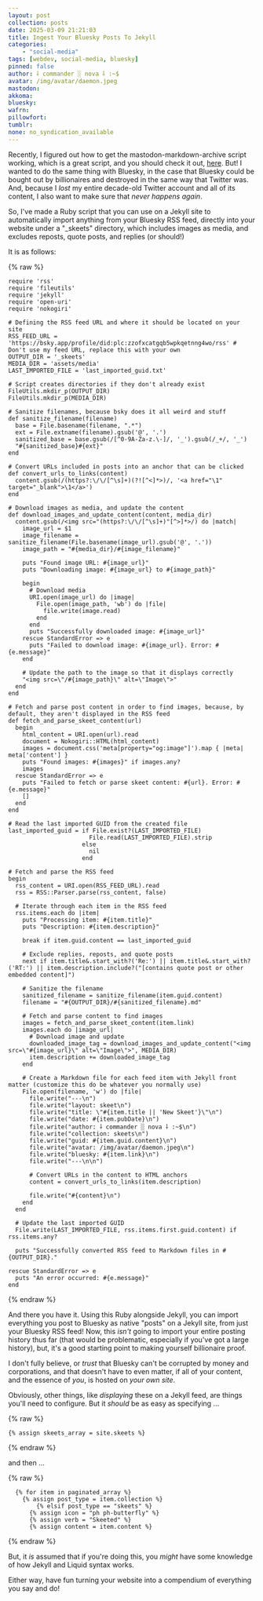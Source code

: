 ```yaml
---
layout: post
collection: posts
date: 2025-03-09 21:21:03
title: Ingest Your Bluesky Posts To Jekyll
categories:
    - "social-media"
tags: [webdev, social-media, bluesky]
pinned: false
author: ⸸ commander ░ nova ⸸ :~$
avatar: /img/avatar/daemon.jpeg
mastodon: 
akkoma: 
bluesky: 
wafrn: 
pillowfort: 
tumblr: 
none: no_syndication_available 
---
```

Recently, I figured out how to get the mastodon-markdown-archive script working, which is a great script, and you should check it out, <a href="https://git.garrido.io/gabriel/mastodon-markdown-archive#installation" target="_blank">here</a>. But! I wanted to do the same thing with Bluesky, in the case that Bluesky could be bought out by billionaires and destroyed in the same way that Twitter was. And, because I *lost* my entire decade-old Twitter account and all of its content, I also want to make sure that *never happens again*.

So, I've made a Ruby script that you can use on a Jekyll site to automatically import anything from your Bluesky RSS feed, directly into your website under a "_skeets" directory, which includes images as media, and excludes reposts, quote posts, and replies (or should!)

It is as follows:

{% raw %}
```
require 'rss'
require 'fileutils'
require 'jekyll'
require 'open-uri'
require 'nokogiri'

# Defining the RSS feed URL and where it should be located on your site
RSS_FEED_URL = 'https://bsky.app/profile/did:plc:zzofxcatgqb5wpkqetnng4wo/rss' # Don't use my feed URL, replace this with your own
OUTPUT_DIR = '_skeets'
MEDIA_DIR = 'assets/media'
LAST_IMPORTED_FILE = 'last_imported_guid.txt'

# Script creates directories if they don't already exist
FileUtils.mkdir_p(OUTPUT_DIR)
FileUtils.mkdir_p(MEDIA_DIR)

# Sanitize filenames, because bsky does it all weird and stuff
def sanitize_filename(filename)
  base = File.basename(filename, ".*")
  ext = File.extname(filename).gsub('@', '.')
  sanitized_base = base.gsub(/[^0-9A-Za-z.\-]/, '_').gsub(/_+/, '_')
  "#{sanitized_base}#{ext}"
end

# Convert URLs included in posts into an anchor that can be clicked
def convert_urls_to_links(content)
  content.gsub(/(https?:\/\/[^\s]+)(?![^<]*>)/, '<a href="\1" target="_blank">\1</a>')
end

# Download images as media, and update the content
def download_images_and_update_content(content, media_dir)
  content.gsub(/<img src="(https?:\/\/[^\s]+)"[^>]*>/) do |match|
    image_url = $1
    image_filename = sanitize_filename(File.basename(image_url).gsub('@', '.'))
    image_path = "#{media_dir}/#{image_filename}"
    
    puts "Found image URL: #{image_url}"
    puts "Downloading image: #{image_url} to #{image_path}"
    
    begin
      # Download media
      URI.open(image_url) do |image|
        File.open(image_path, 'wb') do |file|
          file.write(image.read)
        end
      end
      puts "Successfully downloaded image: #{image_url}"
    rescue StandardError => e
      puts "Failed to download image: #{image_url}. Error: #{e.message}"
    end
    
    # Update the path to the image so that it displays correctly
    "<img src=\"/#{image_path}\" alt=\"Image\">"
  end
end

# Fetch and parse post content in order to find images, because, by default, they aren't displayed in the RSS feed
def fetch_and_parse_skeet_content(url)
  begin
    html_content = URI.open(url).read
    document = Nokogiri::HTML(html_content)
    images = document.css('meta[property="og:image"]').map { |meta| meta['content'] }
    puts "Found images: #{images}" if images.any?
    images
  rescue StandardError => e
    puts "Failed to fetch or parse skeet content: #{url}. Error: #{e.message}"
    []
  end
end

# Read the last imported GUID from the created file
last_imported_guid = if File.exist?(LAST_IMPORTED_FILE)
                       File.read(LAST_IMPORTED_FILE).strip
                     else
                       nil
                     end

# Fetch and parse the RSS feed
begin
  rss_content = URI.open(RSS_FEED_URL).read
  rss = RSS::Parser.parse(rss_content, false)

  # Iterate through each item in the RSS feed
  rss.items.each do |item|
    puts "Processing item: #{item.title}"
    puts "Description: #{item.description}"
    
    break if item.guid.content == last_imported_guid

    # Exclude replies, reposts, and quote posts
    next if item.title&.start_with?('Re:') || item.title&.start_with?('RT:') || item.description.include?("[contains quote post or other embedded content]")

    # Sanitize the filename
    sanitized_filename = sanitize_filename(item.guid.content)
    filename = "#{OUTPUT_DIR}/#{sanitized_filename}.md"
    
    # Fetch and parse content to find images
    images = fetch_and_parse_skeet_content(item.link)
    images.each do |image_url|
      # Download image and update
      downloaded_image_tag = download_images_and_update_content("<img src=\"#{image_url}\" alt=\"Image\">", MEDIA_DIR)
      item.description += downloaded_image_tag
    end

    # Create a Markdown file for each feed item with Jekyll front matter (customize this do be whatever you normally use)
    File.open(filename, 'w') do |file|
      file.write("---\n")
      file.write("layout: skeet\n")
      file.write("title: \"#{item.title || 'New Skeet'}\"\n")
      file.write("date: #{item.pubDate}\n")
      file.write("author: ⸸ commander ░ nova ⸸ :~$\n")
      file.write("collection: skeets\n")
      file.write("guid: #{item.guid.content}\n")
      file.write("avatar: /img/avatar/daemon.jpeg\n")
      file.write("bluesky: #{item.link}\n")
      file.write("---\n\n")
  
      # Convert URLs in the content to HTML anchors
      content = convert_urls_to_links(item.description)
      
      file.write("#{content}\n")
    end
  end

  # Update the last imported GUID
  File.write(LAST_IMPORTED_FILE, rss.items.first.guid.content) if rss.items.any?

  puts "Successfully converted RSS feed to Markdown files in #{OUTPUT_DIR}."

rescue StandardError => e
  puts "An error occurred: #{e.message}"
end
```
{% endraw %}

And there you have it. Using this Ruby alongside Jekyll, you can import everything you post to Bluesky as native "posts" on a Jekyll site, from just your Bluesky RSS feed! Now, this *isn't* going to import your entire posting history thus far (that would be problematic, especially if you've got a large history), but, it's a good starting point to making yourself billionaire proof.

I don't fully believe, or *trust* that Bluesky can't be corrupted by money and corporations, and that doesn't have to even matter, if all of your content, and the essence of *you*, is hosted on *your own site*.

Obviously, other things, like *displaying* these on a Jekyll feed, are things you'll need to configure. But it *should* be as easy as specifying ...

{% raw %}
```
{% assign skeets_array = site.skeets %}
```
{% endraw %}

and then ...

{% raw %}
```
  {% for item in paginated_array %}
    {% assign post_type = item.collection %}
        {% elsif post_type == "skeets" %}
      {% assign icon = "ph ph-butterfly" %}
      {% assign verb = "Skeeted" %}
      {% assign content = item.content %}
```
{% endraw %}

But, it *is* assumed that if you're doing this, you *might* have some knowledge of how Jekyll and Liquid syntax works.

Either way, have fun turning your website into a compendium of everything you say and do!